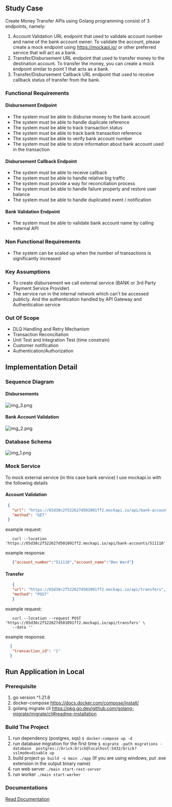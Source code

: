 ## Study Case
Create Money Transfer APIs using
Golang programming consist of 3 endpoints, namely:
1. Account Validation URL endpoint that used to validate account number and
   name of the bank account owner. To validate the account, please create a
   mock endpoint using https://mockapi.io/ or other preferred service that will act
   as a bank.
2. Transfer/Disbursement URL endpoint that used to transfer money to the
   destination account. To transfer the money, you can create a mock endpoint
   similar to point 1 that acts as a bank.
3. Transfer/Disbursement Callback URL endpoint that used to receive callback
   status of transfer from the bank.

### Functional Requirements
#### Disbursement Endpoint
- The system must be able to disburse money to the bank account
- The system must be able to handle duplicate reference
- The system must be able to track transaction status
- The system must be able to track bank transaction reference
- The system must be able to verify bank account number
- The system must be able to store information about bank account used in the transaction

#### Disbursement Callback Endpoint
- The system must be able to receive callback
- The system must be able to handle relative big traffic
- The system must provide a way for reconciliation process
- The system must be able to handle failure properly and restore user balance
- The system must be able to handle duplicated event / notification

#### Bank Validation Endpoint
- The system must be able to validate bank account name by calling external API

### Non Functional Requirements
- The system can be scaled up when the number of transactions is significantly increased

### Key Assumptions
- To create disbursement we call external service (BANK or 3rd Party Payment Service Provider)
- The service run in the internal network which can't be accessed publicly. And the authentication handled by API Gateway and Authentication service

### Out Of Scope
- DLQ Handling and Retry Mechanism
- Transaction Reconciliation
- Unit Test and Integration Test (time constrain)
- Customer notification
- Authentication/Authorization

## Implementation Detail
### Sequence Diagram
#### Disbursements
![img_3.png](img_3.png)
#### Bank Account Validation
![img_2.png](img_2.png)
### Database Schema
![img_1.png](img_1.png)

### Mock Service
To mock external service (in this case bank service) I use mockapi.io with the following details 
#### Account Validation
```json 
 {
   "url": "https://65d38c2f522627d501091ff2.mockapi.io/api/bank-accounts/:account_number",
   "method": "GET"
 }
```
example request:
```curl
   curl --location 'https://65d38c2f522627d501091ff2.mockapi.io/api/bank-accounts/511110'
```
example response:
```json
   {"account_number":"511110","account_name":"Ben Ward"}
```
#### Transfer
```json
   {
   "url": "https://65d38c2f522627d501091ff2.mockapi.io/api/transfers",
   "method": "POST"
   }
```
example request:
```curl
   curl --location --request POST 'https://65d38c2f522627d501091ff2.mockapi.io/api/transfers' \
   --data ''
```
example response:
```json
  {
   "transaction_id": "1"
  }
```
## Run Application in Local
### Prerequisite
1. go version ^1.21.6
2. docker-compose https://docs.docker.com/compose/install/
2. golang migrate cli https://pkg.go.dev/github.com/golang-migrate/migrate/cli#readme-installation

### Build The Project
1. run dependency (postgres, sqs) 
```$ docker-compose up -d```
2. run database migration for the first time
```$ migrate -path migrations -database  postgres://brick:brick@localhost:5432/brick?sslmode=disable up```
3. build project ```go build -o main ./app``` (If you are using windows, put .exe extension in the output binary name)
4. run web server ```./main start-rest-server```
5. run worker ```./main start-worker```

### Documentations
[Read Documentation](./docs)